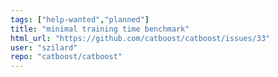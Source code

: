 ```yaml
---
tags: ["help-wanted","planned"]
title: "minimal training time benchmark"
html_url: "https://github.com/catboost/catboost/issues/33"
user: "szilard"
repo: "catboost/catboost"
---
```


